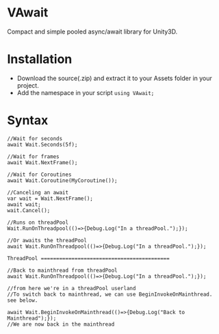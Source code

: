 # VAwait
 Compact and simple pooled async/await library for Unity3D.  
# Installation  
- Download the source(.zip) and extract it to your Assets folder in your project.
- Add the namespace in your script `using VAwait;`  
# Syntax  
```
//Wait for seconds
await Wait.Seconds(5f);

//Wait for frames
await Wait.NextFrame();

//Wait for Coroutines
await Wait.Coroutine(MyCoroutine());

//Canceling an await
var wait = Wait.NextFrame();
await wait;
wait.Cancel();

//Runs on threadPool
Wait.RunOnThreadpool(()=>{Debug.Log("In a threadPool.");});

//Or awaits the threadPool
await Wait.RunOnThreadpool(()=>{Debug.Log("In a threadPool.");});

ThreadPool ==========================================

//Back to mainthread from threadPool
await Wait.RunOnThreadpool(()=>{Debug.Log("In a threadPool.");});

//from here we're in a threadPool userland
//To switch back to mainthread, we can use BeginInvokeOnMainthread. see below.

await Wait.BeginInvokeOnMainthread(()=>{Debug.Log("Back to Mainthread");});
//We are now back in the mainthread

```
